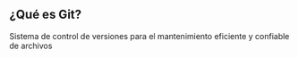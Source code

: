 ## ¿Qué es Git?
Sistema de control de versiones para el
mantenimiento eficiente y confiable de archivos